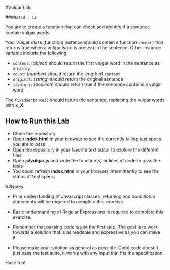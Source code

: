 #Vulgar Lab

###`Rated - 18`

You are to create a function that can check and identify if a sentence contain vulgar words

Your Vulgar class (function) instance should contain a function `check()` that returns true when a vulgar word is present in the sentence.
Other instance variable include the following

+ `content`: (_object_) should return the first vulgar word in the sentence as an array
+ `count`: (_number_) should return the length of `content`
+ `original`: (_string_)  should return the original sentence
+ `isVulgar`: (_boolean_) should return true if the sentence contains a vulgar word


The `fixedSentence()` should return the sentence, replacing the vulgar words with **x_X**



## How to Run this Lab

+ Clone the repository
+ Open **index.html** in your browser to see the currently failing test specs you are to pass
+ Open the repository in your favorite text editor to explore the different files
+ Open **js\vulgar.js** and write the function(s) or lines of code to pass the tests
+ You could refresh **index.html** in your browser intermittently to see the status of test specs.


##Notes

+ Prior understanding of Javascript classes, returning and conditional statements will be required to complete this exercise.

+ Basic understanding of Regular Expressions is required to complete this exercise.

+ Remember that passing code is just the first step. The goal is to work towards a solution that is as readable and expressive as you can make
it.

+ Please make your solution as general as possible. Good code doesn't just pass the test suite, it works with any input that fits the specification.

Have fun!
